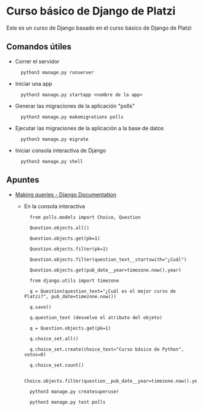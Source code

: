 # Curso básico de Django de Platzi

Este es un curso de Django basado en el curso básico de Django de Platzi

## Comandos útiles

- Correr el servidor

        python3 manage.py runserver

- Iniciar una app

        python3 manage.py startapp <nombre de la app>

- Generar las migraciones de la aplicación "polls"

        python3 manage.py makemigrations polls

- Ejecutar las migraciones de la aplicación a la base de datos

        python3 manage.py migrate

- Iniciar consola interactiva de Django

        python3 manage.py shell

## Apuntes

- [Making queries - Django Documentation](https://docs.djangoproject.com/en/3.2/topics/db/queries/#field-lookups-intro "Documentación de Django")

  - En la consola interactiva

          from polls.models import Choice, Question
        
          Question.objects.all()

          Question.objects.get(pk=1)

          Question.objects.filter(pk=1)
  
          Question.objects.filter(question_text__startswith="¿Cuál")

          Question.objects.get(pub_date__year=timezone.now().year)

          from django.utils import timezone

          q = Question(question_text="¿Cuál es el mejor curso de Platzi?", pub_date=timezone.now())

          q.save()

          q.question_text (devuelve el atributo del objeto)

          q = Question.objects.get(pk=1)

          q.choice_set.all()

          q.choice_set.create(choice_text="Curso básico de Python", votos=0)

          q.choice_set.count()

          Choice.objects.filter(question__pub_date__year=timezone.now().year)

          python3 manage.py createsuperuser

          python3 manage.py test polls


